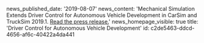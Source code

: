 news_published_date: '2019-08-07'
news_content: 'Mechanical Simulation Extends Driver Control for Autonomous Vehicle Development in CarSim and TruckSim 2019.1. [Read the press release.](https://www.carsim.com/publications/pressreleases/2019_08_07.php)'
news_homepage_visible: true
title: 'Driver Control for Autonomous Vehicle Development'
id: c2de5463-ddcd-4656-af6c-40422a4da441
